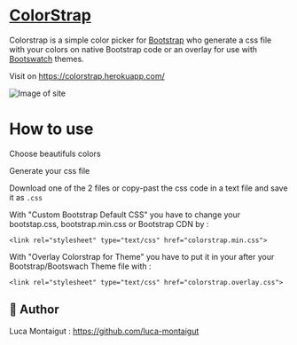 # [ColorStrap](https://colorstrap.herokuapp.com/)

Colorstrap is a simple color picker for [Bootstrap](https://getbootstrap.com/) who generate a css file with your colors on native Bootstrap code or an overlay for use with [Bootswatch](https://bootswatch.com/) themes.

Visit on https://colorstrap.herokuapp.com/

![Image of site](https://i.imgur.com/LQY4BE3.gif)

# How to use

Choose beautifuls colors

Generate your css file

Download one of the 2 files or copy-past the css code in a text file and save it as `.css`


With "Custom Bootstrap Default CSS" you have to change your bootstap.css, bootstrap.min.css or Bootstrap CDN by :

`<link rel="stylesheet" type="text/css" href="colorstrap.min.css">`


With "Overlay Colorstrap for Theme" you have to put it in your <head> after your Bootstrap/Bootswach Theme file with :
  
`<link rel="stylesheet" type="text/css" href="colorstrap.overlay.css">`



## 🐰 Author
Luca Montaigut : https://github.com/luca-montaigut
